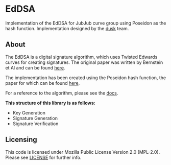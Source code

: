 
# EdDSA
Implementation of the EdDSA for JubJub curve 
group using Poseidon as the hash function. 
Implementation designed by the [dusk](https://dusk.network) 
team.

## About 
The EdDSA is a digital signature algorithm,
which uses Twisted Edwards curves for creating 
signatures. The original paper was written by 
Bernstein et Al and can be found [here](https://ed25519.cr.yp.to/ed25519-20110926.pdf). 

The implementation has been created using the
Poseidon hash function, the paper for which can 
be found [here](https://eprint.iacr.org/2019/458.pdf). 

For a reference to the algorithm, please see the [docs](https://app.gitbook.com/@dusk-network/s/specs/specifications/phoenix/eddsa).

**This structure of this library is as follows:** 

- Key Generation 
- Signature Generation 
- Signature Verification 

## Licensing
This code is licensed under Mozilla Public License Version 2.0 (MPL-2.0). Please see [LICENSE](https://github.com/dusk-network/plonk/blob/master/LICENSE) for further info.
